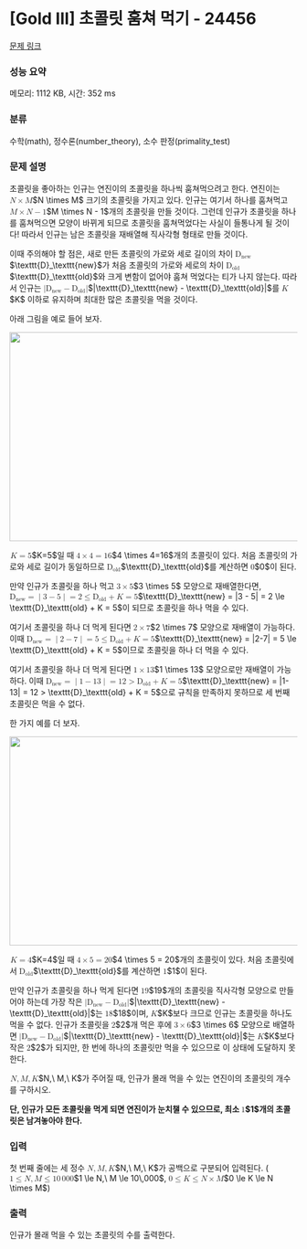 # [Gold III] 초콜릿 훔쳐 먹기 - 24456 

[문제 링크](https://www.acmicpc.net/problem/24456) 

### 성능 요약

메모리: 1112 KB, 시간: 352 ms

### 분류

수학(math), 정수론(number_theory), 소수 판정(primality_test)

### 문제 설명

<p>초콜릿을 좋아하는 인규는 연진이의 초콜릿을 하나씩 훔쳐먹으려고 한다. 연진이는 <mjx-container class="MathJax" jax="CHTML" style="font-size: 99.9%; position: relative;"><mjx-math class="MJX-TEX" aria-hidden="true"><mjx-mi class="mjx-i"><mjx-c class="mjx-c1D441 TEX-I"></mjx-c></mjx-mi><mjx-mo class="mjx-n" space="3"><mjx-c class="mjx-cD7"></mjx-c></mjx-mo><mjx-mi class="mjx-i" space="3"><mjx-c class="mjx-c1D440 TEX-I"></mjx-c></mjx-mi></mjx-math><mjx-assistive-mml unselectable="on" display="inline"><math xmlns="http://www.w3.org/1998/Math/MathML"><mi>N</mi><mo>×</mo><mi>M</mi></math></mjx-assistive-mml><span aria-hidden="true" class="no-mathjax mjx-copytext">$N \times M$</span></mjx-container> 크기의 초콜릿을 가지고 있다. 인규는 여기서 하나를 훔쳐먹고 <mjx-container class="MathJax" jax="CHTML" style="font-size: 99.9%; position: relative;"><mjx-math class="MJX-TEX" aria-hidden="true"><mjx-mi class="mjx-i"><mjx-c class="mjx-c1D440 TEX-I"></mjx-c></mjx-mi><mjx-mo class="mjx-n" space="3"><mjx-c class="mjx-cD7"></mjx-c></mjx-mo><mjx-mi class="mjx-i" space="3"><mjx-c class="mjx-c1D441 TEX-I"></mjx-c></mjx-mi><mjx-mo class="mjx-n" space="3"><mjx-c class="mjx-c2212"></mjx-c></mjx-mo><mjx-mn class="mjx-n" space="3"><mjx-c class="mjx-c31"></mjx-c></mjx-mn></mjx-math><mjx-assistive-mml unselectable="on" display="inline"><math xmlns="http://www.w3.org/1998/Math/MathML"><mi>M</mi><mo>×</mo><mi>N</mi><mo>−</mo><mn>1</mn></math></mjx-assistive-mml><span aria-hidden="true" class="no-mathjax mjx-copytext">$M \times N - 1$</span></mjx-container>개의 초콜릿을 만들 것이다. 그런데 인규가 초콜릿을 하나를 훔쳐먹으면 모양이 바뀌게 되므로 초콜릿을 훔쳐먹었다는 사실이 들통나게 될 것이다! 따라서 인규는 남은 초콜릿을 재배열해 직사각형 형태로 만들 것이다.</p>

<p>이때 주의해야 할 점은, 새로 만든 초콜릿의 가로와 세로 길이의 차이 <mjx-container class="MathJax" jax="CHTML" style="font-size: 99.9%; position: relative;"><mjx-math class="MJX-TEX" aria-hidden="true"><mjx-msub><mjx-mtext class="mjx-ty"><mjx-c class="mjx-c1D673 TEX-T"></mjx-c></mjx-mtext><mjx-script style="vertical-align: -0.15em;"><mjx-mtext class="mjx-ty" size="s"><mjx-c class="mjx-c1D697 TEX-T"></mjx-c><mjx-c class="mjx-c1D68E TEX-T"></mjx-c><mjx-c class="mjx-c1D6A0 TEX-T"></mjx-c></mjx-mtext></mjx-script></mjx-msub></mjx-math><mjx-assistive-mml unselectable="on" display="inline"><math xmlns="http://www.w3.org/1998/Math/MathML"><msub><mtext mathvariant="monospace">D</mtext><mtext mathvariant="monospace">new</mtext></msub></math></mjx-assistive-mml><span aria-hidden="true" class="no-mathjax mjx-copytext">$\texttt{D}_\texttt{new}$</span></mjx-container>가 처음 초콜릿의 가로와 세로의 차이 <mjx-container class="MathJax" jax="CHTML" style="font-size: 99.9%; position: relative;"><mjx-math class="MJX-TEX" aria-hidden="true"><mjx-msub><mjx-mtext class="mjx-ty"><mjx-c class="mjx-c1D673 TEX-T"></mjx-c></mjx-mtext><mjx-script style="vertical-align: -0.15em;"><mjx-mtext class="mjx-ty" size="s"><mjx-c class="mjx-c1D698 TEX-T"></mjx-c><mjx-c class="mjx-c1D695 TEX-T"></mjx-c><mjx-c class="mjx-c1D68D TEX-T"></mjx-c></mjx-mtext></mjx-script></mjx-msub></mjx-math><mjx-assistive-mml unselectable="on" display="inline"><math xmlns="http://www.w3.org/1998/Math/MathML"><msub><mtext mathvariant="monospace">D</mtext><mtext mathvariant="monospace">old</mtext></msub></math></mjx-assistive-mml><span aria-hidden="true" class="no-mathjax mjx-copytext">$\texttt{D}_\texttt{old}$</span></mjx-container>와 크게 변함이 없어야 훔쳐 먹었다는 티가 나지 않는다. 따라서 인규는 <mjx-container class="MathJax" jax="CHTML" style="font-size: 99.9%; position: relative;"><mjx-math class="MJX-TEX" aria-hidden="true"><mjx-mo class="mjx-n"><mjx-c class="mjx-c7C"></mjx-c></mjx-mo><mjx-msub><mjx-mtext class="mjx-ty"><mjx-c class="mjx-c1D673 TEX-T"></mjx-c></mjx-mtext><mjx-script style="vertical-align: -0.15em;"><mjx-mtext class="mjx-ty" size="s"><mjx-c class="mjx-c1D697 TEX-T"></mjx-c><mjx-c class="mjx-c1D68E TEX-T"></mjx-c><mjx-c class="mjx-c1D6A0 TEX-T"></mjx-c></mjx-mtext></mjx-script></mjx-msub><mjx-mo class="mjx-n" space="3"><mjx-c class="mjx-c2212"></mjx-c></mjx-mo><mjx-msub space="3"><mjx-mtext class="mjx-ty"><mjx-c class="mjx-c1D673 TEX-T"></mjx-c></mjx-mtext><mjx-script style="vertical-align: -0.15em;"><mjx-mtext class="mjx-ty" size="s"><mjx-c class="mjx-c1D698 TEX-T"></mjx-c><mjx-c class="mjx-c1D695 TEX-T"></mjx-c><mjx-c class="mjx-c1D68D TEX-T"></mjx-c></mjx-mtext></mjx-script></mjx-msub><mjx-mo class="mjx-n"><mjx-c class="mjx-c7C"></mjx-c></mjx-mo></mjx-math><mjx-assistive-mml unselectable="on" display="inline"><math xmlns="http://www.w3.org/1998/Math/MathML"><mo stretchy="false">|</mo><msub><mtext mathvariant="monospace">D</mtext><mtext mathvariant="monospace">new</mtext></msub><mo>−</mo><msub><mtext mathvariant="monospace">D</mtext><mtext mathvariant="monospace">old</mtext></msub><mo stretchy="false">|</mo></math></mjx-assistive-mml><span aria-hidden="true" class="no-mathjax mjx-copytext">$|\texttt{D}_\texttt{new} - \texttt{D}_\texttt{old}|$</span></mjx-container>를 <mjx-container class="MathJax" jax="CHTML" style="font-size: 99.9%; position: relative;"><mjx-math class="MJX-TEX" aria-hidden="true"><mjx-mi class="mjx-i"><mjx-c class="mjx-c1D43E TEX-I"></mjx-c></mjx-mi></mjx-math><mjx-assistive-mml unselectable="on" display="inline"><math xmlns="http://www.w3.org/1998/Math/MathML"><mi>K</mi></math></mjx-assistive-mml><span aria-hidden="true" class="no-mathjax mjx-copytext">$K$</span></mjx-container> 이하로 유지하며 최대한 많은 초콜릿을 먹을 것이다.</p>

<p>아래 그림을 예로 들어 보자.</p>

<p style="text-align: center;"><img alt="" src="https://upload.acmicpc.net/b7e0126e-c900-41f3-a5e8-e5822efd18f1/-/preview/" style="width: 650px; height: 366px;"></p>

<p><mjx-container class="MathJax" jax="CHTML" style="font-size: 99.9%; position: relative;"> <mjx-math class="MJX-TEX" aria-hidden="true"><mjx-mi class="mjx-i"><mjx-c class="mjx-c1D43E TEX-I"></mjx-c></mjx-mi><mjx-mo class="mjx-n" space="4"><mjx-c class="mjx-c3D"></mjx-c></mjx-mo><mjx-mn class="mjx-n" space="4"><mjx-c class="mjx-c35"></mjx-c></mjx-mn></mjx-math><mjx-assistive-mml unselectable="on" display="inline"><math xmlns="http://www.w3.org/1998/Math/MathML"><mi>K</mi><mo>=</mo><mn>5</mn></math></mjx-assistive-mml><span aria-hidden="true" class="no-mathjax mjx-copytext">$K=5$</span></mjx-container>일 때 <mjx-container class="MathJax" jax="CHTML" style="font-size: 99.9%; position: relative;"><mjx-math class="MJX-TEX" aria-hidden="true"><mjx-mn class="mjx-n"><mjx-c class="mjx-c34"></mjx-c></mjx-mn><mjx-mo class="mjx-n" space="3"><mjx-c class="mjx-cD7"></mjx-c></mjx-mo><mjx-mn class="mjx-n" space="3"><mjx-c class="mjx-c34"></mjx-c></mjx-mn><mjx-mo class="mjx-n" space="4"><mjx-c class="mjx-c3D"></mjx-c></mjx-mo><mjx-mn class="mjx-n" space="4"><mjx-c class="mjx-c31"></mjx-c><mjx-c class="mjx-c36"></mjx-c></mjx-mn></mjx-math><mjx-assistive-mml unselectable="on" display="inline"><math xmlns="http://www.w3.org/1998/Math/MathML"><mn>4</mn><mo>×</mo><mn>4</mn><mo>=</mo><mn>16</mn></math></mjx-assistive-mml><span aria-hidden="true" class="no-mathjax mjx-copytext">$4 \times 4=16$</span></mjx-container>개의 초콜릿이 있다. 처음 초콜릿의 가로와 세로 길이가 동일하므로 <mjx-container class="MathJax" jax="CHTML" style="font-size: 99.9%; position: relative;"><mjx-math class="MJX-TEX" aria-hidden="true"><mjx-msub><mjx-mtext class="mjx-ty"><mjx-c class="mjx-c1D673 TEX-T"></mjx-c></mjx-mtext><mjx-script style="vertical-align: -0.15em;"><mjx-mtext class="mjx-ty" size="s"><mjx-c class="mjx-c1D698 TEX-T"></mjx-c><mjx-c class="mjx-c1D695 TEX-T"></mjx-c><mjx-c class="mjx-c1D68D TEX-T"></mjx-c></mjx-mtext></mjx-script></mjx-msub></mjx-math><mjx-assistive-mml unselectable="on" display="inline"><math xmlns="http://www.w3.org/1998/Math/MathML"><msub><mtext mathvariant="monospace">D</mtext><mtext mathvariant="monospace">old</mtext></msub></math></mjx-assistive-mml><span aria-hidden="true" class="no-mathjax mjx-copytext">$\texttt{D}_\texttt{old}$</span></mjx-container>를 계산하면 <mjx-container class="MathJax" jax="CHTML" style="font-size: 99.9%; position: relative;"><mjx-math class="MJX-TEX" aria-hidden="true"><mjx-mn class="mjx-n"><mjx-c class="mjx-c30"></mjx-c></mjx-mn></mjx-math><mjx-assistive-mml unselectable="on" display="inline"><math xmlns="http://www.w3.org/1998/Math/MathML"><mn>0</mn></math></mjx-assistive-mml><span aria-hidden="true" class="no-mathjax mjx-copytext">$0$</span></mjx-container>이 된다.</p>

<p>만약 인규가 초콜릿을 하나 먹고 <mjx-container class="MathJax" jax="CHTML" style="font-size: 99.9%; position: relative;"><mjx-math class="MJX-TEX" aria-hidden="true"><mjx-mn class="mjx-n"><mjx-c class="mjx-c33"></mjx-c></mjx-mn><mjx-mo class="mjx-n" space="3"><mjx-c class="mjx-cD7"></mjx-c></mjx-mo><mjx-mn class="mjx-n" space="3"><mjx-c class="mjx-c35"></mjx-c></mjx-mn></mjx-math><mjx-assistive-mml unselectable="on" display="inline"><math xmlns="http://www.w3.org/1998/Math/MathML"><mn>3</mn><mo>×</mo><mn>5</mn></math></mjx-assistive-mml><span aria-hidden="true" class="no-mathjax mjx-copytext">$3 \times 5$</span></mjx-container> 모양으로 재배열한다면, <mjx-container class="MathJax" jax="CHTML" style="font-size: 99.9%; position: relative;"><mjx-math class="MJX-TEX" aria-hidden="true"><mjx-msub><mjx-mtext class="mjx-ty"><mjx-c class="mjx-c1D673 TEX-T"></mjx-c></mjx-mtext><mjx-script style="vertical-align: -0.15em;"><mjx-mtext class="mjx-ty" size="s"><mjx-c class="mjx-c1D697 TEX-T"></mjx-c><mjx-c class="mjx-c1D68E TEX-T"></mjx-c><mjx-c class="mjx-c1D6A0 TEX-T"></mjx-c></mjx-mtext></mjx-script></mjx-msub><mjx-mo class="mjx-n" space="4"><mjx-c class="mjx-c3D"></mjx-c></mjx-mo><mjx-texatom space="4" texclass="ORD"><mjx-mo class="mjx-n"><mjx-c class="mjx-c7C"></mjx-c></mjx-mo></mjx-texatom><mjx-mn class="mjx-n"><mjx-c class="mjx-c33"></mjx-c></mjx-mn><mjx-mo class="mjx-n" space="3"><mjx-c class="mjx-c2212"></mjx-c></mjx-mo><mjx-mn class="mjx-n" space="3"><mjx-c class="mjx-c35"></mjx-c></mjx-mn><mjx-texatom texclass="ORD"><mjx-mo class="mjx-n"><mjx-c class="mjx-c7C"></mjx-c></mjx-mo></mjx-texatom><mjx-mo class="mjx-n" space="4"><mjx-c class="mjx-c3D"></mjx-c></mjx-mo><mjx-mn class="mjx-n" space="4"><mjx-c class="mjx-c32"></mjx-c></mjx-mn><mjx-mo class="mjx-n" space="4"><mjx-c class="mjx-c2264"></mjx-c></mjx-mo><mjx-msub space="4"><mjx-mtext class="mjx-ty"><mjx-c class="mjx-c1D673 TEX-T"></mjx-c></mjx-mtext><mjx-script style="vertical-align: -0.15em;"><mjx-mtext class="mjx-ty" size="s"><mjx-c class="mjx-c1D698 TEX-T"></mjx-c><mjx-c class="mjx-c1D695 TEX-T"></mjx-c><mjx-c class="mjx-c1D68D TEX-T"></mjx-c></mjx-mtext></mjx-script></mjx-msub><mjx-mo class="mjx-n" space="3"><mjx-c class="mjx-c2B"></mjx-c></mjx-mo><mjx-mi class="mjx-i" space="3"><mjx-c class="mjx-c1D43E TEX-I"></mjx-c></mjx-mi><mjx-mo class="mjx-n" space="4"><mjx-c class="mjx-c3D"></mjx-c></mjx-mo><mjx-mn class="mjx-n" space="4"><mjx-c class="mjx-c35"></mjx-c></mjx-mn></mjx-math><mjx-assistive-mml unselectable="on" display="inline"><math xmlns="http://www.w3.org/1998/Math/MathML"><msub><mtext mathvariant="monospace">D</mtext><mtext mathvariant="monospace">new</mtext></msub><mo>=</mo><mrow data-mjx-texclass="ORD"><mo stretchy="false">|</mo></mrow><mn>3</mn><mo>−</mo><mn>5</mn><mrow data-mjx-texclass="ORD"><mo stretchy="false">|</mo></mrow><mo>=</mo><mn>2</mn><mo>≤</mo><msub><mtext mathvariant="monospace">D</mtext><mtext mathvariant="monospace">old</mtext></msub><mo>+</mo><mi>K</mi><mo>=</mo><mn>5</mn></math></mjx-assistive-mml><span aria-hidden="true" class="no-mathjax mjx-copytext">$\texttt{D}_\texttt{new} = |3 - 5| = 2 \le \texttt{D}_\texttt{old} + K = 5$</span></mjx-container>이 되므로 초콜릿을 하나 먹을 수 있다.</p>

<p>여기서 초콜릿을 하나 더 먹게 된다면 <mjx-container class="MathJax" jax="CHTML" style="font-size: 99.9%; position: relative;"><mjx-math class="MJX-TEX" aria-hidden="true"><mjx-mn class="mjx-n"><mjx-c class="mjx-c32"></mjx-c></mjx-mn><mjx-mo class="mjx-n" space="3"><mjx-c class="mjx-cD7"></mjx-c></mjx-mo><mjx-mn class="mjx-n" space="3"><mjx-c class="mjx-c37"></mjx-c></mjx-mn></mjx-math><mjx-assistive-mml unselectable="on" display="inline"><math xmlns="http://www.w3.org/1998/Math/MathML"><mn>2</mn><mo>×</mo><mn>7</mn></math></mjx-assistive-mml><span aria-hidden="true" class="no-mathjax mjx-copytext">$2 \times 7$</span></mjx-container> 모양으로 재배열이 가능하다. 이때 <mjx-container class="MathJax" jax="CHTML" style="font-size: 99.9%; position: relative;"><mjx-math class="MJX-TEX" aria-hidden="true"><mjx-msub><mjx-mtext class="mjx-ty"><mjx-c class="mjx-c1D673 TEX-T"></mjx-c></mjx-mtext><mjx-script style="vertical-align: -0.15em;"><mjx-mtext class="mjx-ty" size="s"><mjx-c class="mjx-c1D697 TEX-T"></mjx-c><mjx-c class="mjx-c1D68E TEX-T"></mjx-c><mjx-c class="mjx-c1D6A0 TEX-T"></mjx-c></mjx-mtext></mjx-script></mjx-msub><mjx-mo class="mjx-n" space="4"><mjx-c class="mjx-c3D"></mjx-c></mjx-mo><mjx-texatom space="4" texclass="ORD"><mjx-mo class="mjx-n"><mjx-c class="mjx-c7C"></mjx-c></mjx-mo></mjx-texatom><mjx-mn class="mjx-n"><mjx-c class="mjx-c32"></mjx-c></mjx-mn><mjx-mo class="mjx-n" space="3"><mjx-c class="mjx-c2212"></mjx-c></mjx-mo><mjx-mn class="mjx-n" space="3"><mjx-c class="mjx-c37"></mjx-c></mjx-mn><mjx-texatom texclass="ORD"><mjx-mo class="mjx-n"><mjx-c class="mjx-c7C"></mjx-c></mjx-mo></mjx-texatom><mjx-mo class="mjx-n" space="4"><mjx-c class="mjx-c3D"></mjx-c></mjx-mo><mjx-mn class="mjx-n" space="4"><mjx-c class="mjx-c35"></mjx-c></mjx-mn><mjx-mo class="mjx-n" space="4"><mjx-c class="mjx-c2264"></mjx-c></mjx-mo><mjx-msub space="4"><mjx-mtext class="mjx-ty"><mjx-c class="mjx-c1D673 TEX-T"></mjx-c></mjx-mtext><mjx-script style="vertical-align: -0.15em;"><mjx-mtext class="mjx-ty" size="s"><mjx-c class="mjx-c1D698 TEX-T"></mjx-c><mjx-c class="mjx-c1D695 TEX-T"></mjx-c><mjx-c class="mjx-c1D68D TEX-T"></mjx-c></mjx-mtext></mjx-script></mjx-msub><mjx-mo class="mjx-n" space="3"><mjx-c class="mjx-c2B"></mjx-c></mjx-mo><mjx-mi class="mjx-i" space="3"><mjx-c class="mjx-c1D43E TEX-I"></mjx-c></mjx-mi><mjx-mo class="mjx-n" space="4"><mjx-c class="mjx-c3D"></mjx-c></mjx-mo><mjx-mn class="mjx-n" space="4"><mjx-c class="mjx-c35"></mjx-c></mjx-mn></mjx-math><mjx-assistive-mml unselectable="on" display="inline"><math xmlns="http://www.w3.org/1998/Math/MathML"><msub><mtext mathvariant="monospace">D</mtext><mtext mathvariant="monospace">new</mtext></msub><mo>=</mo><mrow data-mjx-texclass="ORD"><mo stretchy="false">|</mo></mrow><mn>2</mn><mo>−</mo><mn>7</mn><mrow data-mjx-texclass="ORD"><mo stretchy="false">|</mo></mrow><mo>=</mo><mn>5</mn><mo>≤</mo><msub><mtext mathvariant="monospace">D</mtext><mtext mathvariant="monospace">old</mtext></msub><mo>+</mo><mi>K</mi><mo>=</mo><mn>5</mn></math></mjx-assistive-mml><span aria-hidden="true" class="no-mathjax mjx-copytext">$\texttt{D}_\texttt{new} = |2-7| = 5 \le \texttt{D}_\texttt{old} + K = 5$</span></mjx-container>이므로 초콜릿을 하나 더 먹을 수 있다.</p>

<p>여기서 초콜릿을 하나 더 먹게 된다면 <mjx-container class="MathJax" jax="CHTML" style="font-size: 99.9%; position: relative;"><mjx-math class="MJX-TEX" aria-hidden="true"><mjx-mn class="mjx-n"><mjx-c class="mjx-c31"></mjx-c></mjx-mn><mjx-mo class="mjx-n" space="3"><mjx-c class="mjx-cD7"></mjx-c></mjx-mo><mjx-mn class="mjx-n" space="3"><mjx-c class="mjx-c31"></mjx-c><mjx-c class="mjx-c33"></mjx-c></mjx-mn></mjx-math><mjx-assistive-mml unselectable="on" display="inline"><math xmlns="http://www.w3.org/1998/Math/MathML"><mn>1</mn><mo>×</mo><mn>13</mn></math></mjx-assistive-mml><span aria-hidden="true" class="no-mathjax mjx-copytext">$1 \times 13$</span></mjx-container> 모양으로만 재배열이 가능하다. 이때 <mjx-container class="MathJax" jax="CHTML" style="font-size: 99.9%; position: relative;"><mjx-math class="MJX-TEX" aria-hidden="true"><mjx-msub><mjx-mtext class="mjx-ty"><mjx-c class="mjx-c1D673 TEX-T"></mjx-c></mjx-mtext><mjx-script style="vertical-align: -0.15em;"><mjx-mtext class="mjx-ty" size="s"><mjx-c class="mjx-c1D697 TEX-T"></mjx-c><mjx-c class="mjx-c1D68E TEX-T"></mjx-c><mjx-c class="mjx-c1D6A0 TEX-T"></mjx-c></mjx-mtext></mjx-script></mjx-msub><mjx-mo class="mjx-n" space="4"><mjx-c class="mjx-c3D"></mjx-c></mjx-mo><mjx-texatom space="4" texclass="ORD"><mjx-mo class="mjx-n"><mjx-c class="mjx-c7C"></mjx-c></mjx-mo></mjx-texatom><mjx-mn class="mjx-n"><mjx-c class="mjx-c31"></mjx-c></mjx-mn><mjx-mo class="mjx-n" space="3"><mjx-c class="mjx-c2212"></mjx-c></mjx-mo><mjx-mn class="mjx-n" space="3"><mjx-c class="mjx-c31"></mjx-c><mjx-c class="mjx-c33"></mjx-c></mjx-mn><mjx-texatom texclass="ORD"><mjx-mo class="mjx-n"><mjx-c class="mjx-c7C"></mjx-c></mjx-mo></mjx-texatom><mjx-mo class="mjx-n" space="4"><mjx-c class="mjx-c3D"></mjx-c></mjx-mo><mjx-mn class="mjx-n" space="4"><mjx-c class="mjx-c31"></mjx-c><mjx-c class="mjx-c32"></mjx-c></mjx-mn><mjx-mo class="mjx-n" space="4"><mjx-c class="mjx-c3E"></mjx-c></mjx-mo><mjx-msub space="4"><mjx-mtext class="mjx-ty"><mjx-c class="mjx-c1D673 TEX-T"></mjx-c></mjx-mtext><mjx-script style="vertical-align: -0.15em;"><mjx-mtext class="mjx-ty" size="s"><mjx-c class="mjx-c1D698 TEX-T"></mjx-c><mjx-c class="mjx-c1D695 TEX-T"></mjx-c><mjx-c class="mjx-c1D68D TEX-T"></mjx-c></mjx-mtext></mjx-script></mjx-msub><mjx-mo class="mjx-n" space="3"><mjx-c class="mjx-c2B"></mjx-c></mjx-mo><mjx-mi class="mjx-i" space="3"><mjx-c class="mjx-c1D43E TEX-I"></mjx-c></mjx-mi><mjx-mo class="mjx-n" space="4"><mjx-c class="mjx-c3D"></mjx-c></mjx-mo><mjx-mn class="mjx-n" space="4"><mjx-c class="mjx-c35"></mjx-c></mjx-mn></mjx-math><mjx-assistive-mml unselectable="on" display="inline"><math xmlns="http://www.w3.org/1998/Math/MathML"><msub><mtext mathvariant="monospace">D</mtext><mtext mathvariant="monospace">new</mtext></msub><mo>=</mo><mrow data-mjx-texclass="ORD"><mo stretchy="false">|</mo></mrow><mn>1</mn><mo>−</mo><mn>13</mn><mrow data-mjx-texclass="ORD"><mo stretchy="false">|</mo></mrow><mo>=</mo><mn>12</mn><mo>></mo><msub><mtext mathvariant="monospace">D</mtext><mtext mathvariant="monospace">old</mtext></msub><mo>+</mo><mi>K</mi><mo>=</mo><mn>5</mn></math></mjx-assistive-mml><span aria-hidden="true" class="no-mathjax mjx-copytext">$\texttt{D}_\texttt{new} = |1-13| = 12 > \texttt{D}_\texttt{old} + K = 5$</span></mjx-container>으로 규칙을 만족하지 못하므로 세 번째 초콜릿은 먹을 수 없다.</p>

<p>한 가지 예를 더 보자.</p>

<p style="text-align: center;"><img alt="" src="" style="width: 650px; height: 366px;"></p>

<p><mjx-container class="MathJax" jax="CHTML" style="font-size: 99.9%; position: relative;"> <mjx-math class="MJX-TEX" aria-hidden="true"><mjx-mi class="mjx-i"><mjx-c class="mjx-c1D43E TEX-I"></mjx-c></mjx-mi><mjx-mo class="mjx-n" space="4"><mjx-c class="mjx-c3D"></mjx-c></mjx-mo><mjx-mn class="mjx-n" space="4"><mjx-c class="mjx-c34"></mjx-c></mjx-mn></mjx-math><mjx-assistive-mml unselectable="on" display="inline"><math xmlns="http://www.w3.org/1998/Math/MathML"><mi>K</mi><mo>=</mo><mn>4</mn></math></mjx-assistive-mml><span aria-hidden="true" class="no-mathjax mjx-copytext">$K=4$</span></mjx-container>일 때 <mjx-container class="MathJax" jax="CHTML" style="font-size: 99.9%; position: relative;"><mjx-math class="MJX-TEX" aria-hidden="true"><mjx-mn class="mjx-n"><mjx-c class="mjx-c34"></mjx-c></mjx-mn><mjx-mo class="mjx-n" space="3"><mjx-c class="mjx-cD7"></mjx-c></mjx-mo><mjx-mn class="mjx-n" space="3"><mjx-c class="mjx-c35"></mjx-c></mjx-mn><mjx-mo class="mjx-n" space="4"><mjx-c class="mjx-c3D"></mjx-c></mjx-mo><mjx-mn class="mjx-n" space="4"><mjx-c class="mjx-c32"></mjx-c><mjx-c class="mjx-c30"></mjx-c></mjx-mn></mjx-math><mjx-assistive-mml unselectable="on" display="inline"><math xmlns="http://www.w3.org/1998/Math/MathML"><mn>4</mn><mo>×</mo><mn>5</mn><mo>=</mo><mn>20</mn></math></mjx-assistive-mml><span aria-hidden="true" class="no-mathjax mjx-copytext">$4 \times 5 = 20$</span></mjx-container>개의 초콜릿이 있다. 처음 초콜릿에서 <mjx-container class="MathJax" jax="CHTML" style="font-size: 99.9%; position: relative;"><mjx-math class="MJX-TEX" aria-hidden="true"><mjx-msub><mjx-mtext class="mjx-ty"><mjx-c class="mjx-c1D673 TEX-T"></mjx-c></mjx-mtext><mjx-script style="vertical-align: -0.15em;"><mjx-mtext class="mjx-ty" size="s"><mjx-c class="mjx-c1D698 TEX-T"></mjx-c><mjx-c class="mjx-c1D695 TEX-T"></mjx-c><mjx-c class="mjx-c1D68D TEX-T"></mjx-c></mjx-mtext></mjx-script></mjx-msub></mjx-math><mjx-assistive-mml unselectable="on" display="inline"><math xmlns="http://www.w3.org/1998/Math/MathML"><msub><mtext mathvariant="monospace">D</mtext><mtext mathvariant="monospace">old</mtext></msub></math></mjx-assistive-mml><span aria-hidden="true" class="no-mathjax mjx-copytext">$\texttt{D}_\texttt{old}$</span></mjx-container>를 계산하면 <mjx-container class="MathJax" jax="CHTML" style="font-size: 99.9%; position: relative;"><mjx-math class="MJX-TEX" aria-hidden="true"><mjx-mn class="mjx-n"><mjx-c class="mjx-c31"></mjx-c></mjx-mn></mjx-math><mjx-assistive-mml unselectable="on" display="inline"><math xmlns="http://www.w3.org/1998/Math/MathML"><mn>1</mn></math></mjx-assistive-mml><span aria-hidden="true" class="no-mathjax mjx-copytext">$1$</span></mjx-container>이 된다.</p>

<p>만약 인규가 초콜릿을 하나 먹게 된다면 <mjx-container class="MathJax" jax="CHTML" style="font-size: 99.9%; position: relative;"><mjx-math class="MJX-TEX" aria-hidden="true"><mjx-mn class="mjx-n"><mjx-c class="mjx-c31"></mjx-c><mjx-c class="mjx-c39"></mjx-c></mjx-mn></mjx-math><mjx-assistive-mml unselectable="on" display="inline"><math xmlns="http://www.w3.org/1998/Math/MathML"><mn>19</mn></math></mjx-assistive-mml><span aria-hidden="true" class="no-mathjax mjx-copytext">$19$</span></mjx-container>개의 초콜릿을 직사각형 모양으로 만들어야 하는데 가장 작은 <mjx-container class="MathJax" jax="CHTML" style="font-size: 99.9%; position: relative;"><mjx-math class="MJX-TEX" aria-hidden="true"><mjx-mo class="mjx-n"><mjx-c class="mjx-c7C"></mjx-c></mjx-mo><mjx-msub><mjx-mtext class="mjx-ty"><mjx-c class="mjx-c1D673 TEX-T"></mjx-c></mjx-mtext><mjx-script style="vertical-align: -0.15em;"><mjx-mtext class="mjx-ty" size="s"><mjx-c class="mjx-c1D697 TEX-T"></mjx-c><mjx-c class="mjx-c1D68E TEX-T"></mjx-c><mjx-c class="mjx-c1D6A0 TEX-T"></mjx-c></mjx-mtext></mjx-script></mjx-msub><mjx-mo class="mjx-n" space="3"><mjx-c class="mjx-c2212"></mjx-c></mjx-mo><mjx-msub space="3"><mjx-mtext class="mjx-ty"><mjx-c class="mjx-c1D673 TEX-T"></mjx-c></mjx-mtext><mjx-script style="vertical-align: -0.15em;"><mjx-mtext class="mjx-ty" size="s"><mjx-c class="mjx-c1D698 TEX-T"></mjx-c><mjx-c class="mjx-c1D695 TEX-T"></mjx-c><mjx-c class="mjx-c1D68D TEX-T"></mjx-c></mjx-mtext></mjx-script></mjx-msub><mjx-mo class="mjx-n"><mjx-c class="mjx-c7C"></mjx-c></mjx-mo></mjx-math><mjx-assistive-mml unselectable="on" display="inline"><math xmlns="http://www.w3.org/1998/Math/MathML"><mo stretchy="false">|</mo><msub><mtext mathvariant="monospace">D</mtext><mtext mathvariant="monospace">new</mtext></msub><mo>−</mo><msub><mtext mathvariant="monospace">D</mtext><mtext mathvariant="monospace">old</mtext></msub><mo stretchy="false">|</mo></math></mjx-assistive-mml><span aria-hidden="true" class="no-mathjax mjx-copytext">$|\texttt{D}_\texttt{new} - \texttt{D}_\texttt{old}|$</span></mjx-container>는 <mjx-container class="MathJax" jax="CHTML" style="font-size: 99.9%; position: relative;"><mjx-math class="MJX-TEX" aria-hidden="true"><mjx-mn class="mjx-n"><mjx-c class="mjx-c31"></mjx-c><mjx-c class="mjx-c38"></mjx-c></mjx-mn></mjx-math><mjx-assistive-mml unselectable="on" display="inline"><math xmlns="http://www.w3.org/1998/Math/MathML"><mn>18</mn></math></mjx-assistive-mml><span aria-hidden="true" class="no-mathjax mjx-copytext">$18$</span></mjx-container>이며, <mjx-container class="MathJax" jax="CHTML" style="font-size: 99.9%; position: relative;"><mjx-math class="MJX-TEX" aria-hidden="true"><mjx-mi class="mjx-i"><mjx-c class="mjx-c1D43E TEX-I"></mjx-c></mjx-mi></mjx-math><mjx-assistive-mml unselectable="on" display="inline"><math xmlns="http://www.w3.org/1998/Math/MathML"><mi>K</mi></math></mjx-assistive-mml><span aria-hidden="true" class="no-mathjax mjx-copytext">$K$</span></mjx-container>보다 크므로 인규는 초콜릿을 하나도 먹을 수 없다. 인규가 초콜릿을 <mjx-container class="MathJax" jax="CHTML" style="font-size: 99.9%; position: relative;"><mjx-math class="MJX-TEX" aria-hidden="true"><mjx-mn class="mjx-n"><mjx-c class="mjx-c32"></mjx-c></mjx-mn></mjx-math><mjx-assistive-mml unselectable="on" display="inline"><math xmlns="http://www.w3.org/1998/Math/MathML"><mn>2</mn></math></mjx-assistive-mml><span aria-hidden="true" class="no-mathjax mjx-copytext">$2$</span></mjx-container>개 먹은 후에 <mjx-container class="MathJax" jax="CHTML" style="font-size: 99.9%; position: relative;"><mjx-math class="MJX-TEX" aria-hidden="true"><mjx-mn class="mjx-n"><mjx-c class="mjx-c33"></mjx-c></mjx-mn><mjx-mo class="mjx-n" space="3"><mjx-c class="mjx-cD7"></mjx-c></mjx-mo><mjx-mn class="mjx-n" space="3"><mjx-c class="mjx-c36"></mjx-c></mjx-mn></mjx-math><mjx-assistive-mml unselectable="on" display="inline"><math xmlns="http://www.w3.org/1998/Math/MathML"><mn>3</mn><mo>×</mo><mn>6</mn></math></mjx-assistive-mml><span aria-hidden="true" class="no-mathjax mjx-copytext">$3 \times 6$</span></mjx-container> 모양으로 배열하면 <mjx-container class="MathJax" jax="CHTML" style="font-size: 99.9%; position: relative;"><mjx-math class="MJX-TEX" aria-hidden="true"><mjx-mo class="mjx-n"><mjx-c class="mjx-c7C"></mjx-c></mjx-mo><mjx-msub><mjx-mtext class="mjx-ty"><mjx-c class="mjx-c1D673 TEX-T"></mjx-c></mjx-mtext><mjx-script style="vertical-align: -0.15em;"><mjx-mtext class="mjx-ty" size="s"><mjx-c class="mjx-c1D697 TEX-T"></mjx-c><mjx-c class="mjx-c1D68E TEX-T"></mjx-c><mjx-c class="mjx-c1D6A0 TEX-T"></mjx-c></mjx-mtext></mjx-script></mjx-msub><mjx-mo class="mjx-n" space="3"><mjx-c class="mjx-c2212"></mjx-c></mjx-mo><mjx-msub space="3"><mjx-mtext class="mjx-ty"><mjx-c class="mjx-c1D673 TEX-T"></mjx-c></mjx-mtext><mjx-script style="vertical-align: -0.15em;"><mjx-mtext class="mjx-ty" size="s"><mjx-c class="mjx-c1D698 TEX-T"></mjx-c><mjx-c class="mjx-c1D695 TEX-T"></mjx-c><mjx-c class="mjx-c1D68D TEX-T"></mjx-c></mjx-mtext></mjx-script></mjx-msub><mjx-mo class="mjx-n"><mjx-c class="mjx-c7C"></mjx-c></mjx-mo></mjx-math><mjx-assistive-mml unselectable="on" display="inline"><math xmlns="http://www.w3.org/1998/Math/MathML"><mo stretchy="false">|</mo><msub><mtext mathvariant="monospace">D</mtext><mtext mathvariant="monospace">new</mtext></msub><mo>−</mo><msub><mtext mathvariant="monospace">D</mtext><mtext mathvariant="monospace">old</mtext></msub><mo stretchy="false">|</mo></math></mjx-assistive-mml><span aria-hidden="true" class="no-mathjax mjx-copytext">$|\texttt{D}_\texttt{new} - \texttt{D}_\texttt{old}|$</span></mjx-container>는 <mjx-container class="MathJax" jax="CHTML" style="font-size: 99.9%; position: relative;"><mjx-math class="MJX-TEX" aria-hidden="true"><mjx-mi class="mjx-i"><mjx-c class="mjx-c1D43E TEX-I"></mjx-c></mjx-mi></mjx-math><mjx-assistive-mml unselectable="on" display="inline"><math xmlns="http://www.w3.org/1998/Math/MathML"><mi>K</mi></math></mjx-assistive-mml><span aria-hidden="true" class="no-mathjax mjx-copytext">$K$</span></mjx-container>보다 작은 <mjx-container class="MathJax" jax="CHTML" style="font-size: 99.9%; position: relative;"><mjx-math class="MJX-TEX" aria-hidden="true"><mjx-mn class="mjx-n"><mjx-c class="mjx-c32"></mjx-c></mjx-mn></mjx-math><mjx-assistive-mml unselectable="on" display="inline"><math xmlns="http://www.w3.org/1998/Math/MathML"><mn>2</mn></math></mjx-assistive-mml><span aria-hidden="true" class="no-mathjax mjx-copytext">$2$</span></mjx-container>가 되지만, 한 번에 하나의 초콜릿만 먹을 수 있으므로 이 상태에 도달하지 못한다.</p>

<p><mjx-container class="MathJax" jax="CHTML" style="font-size: 99.9%; position: relative;"> <mjx-math class="MJX-TEX" aria-hidden="true"><mjx-mi class="mjx-i"><mjx-c class="mjx-c1D441 TEX-I"></mjx-c></mjx-mi><mjx-mo class="mjx-n"><mjx-c class="mjx-c2C"></mjx-c></mjx-mo><mjx-mtext class="mjx-n" space="2"><mjx-c class="mjx-cA0"></mjx-c></mjx-mtext><mjx-mi class="mjx-i"><mjx-c class="mjx-c1D440 TEX-I"></mjx-c></mjx-mi><mjx-mo class="mjx-n"><mjx-c class="mjx-c2C"></mjx-c></mjx-mo><mjx-mtext class="mjx-n" space="2"><mjx-c class="mjx-cA0"></mjx-c></mjx-mtext><mjx-mi class="mjx-i"><mjx-c class="mjx-c1D43E TEX-I"></mjx-c></mjx-mi></mjx-math><mjx-assistive-mml unselectable="on" display="inline"><math xmlns="http://www.w3.org/1998/Math/MathML"><mi>N</mi><mo>,</mo><mtext> </mtext><mi>M</mi><mo>,</mo><mtext> </mtext><mi>K</mi></math></mjx-assistive-mml><span aria-hidden="true" class="no-mathjax mjx-copytext">$N,\ M,\ K$</span></mjx-container>가 주어질 때, 인규가 몰래 먹을 수 있는 연진이의 초콜릿의 개수를 구하시오.</p>

<p><strong>단, 인규가 모든 초콜릿을 먹게 되면 연진이가 눈치챌 수 있으므로, 최소 <mjx-container class="MathJax" jax="CHTML" style="font-size: 99.9%; position: relative;"><mjx-math class="MJX-TEX" aria-hidden="true"><mjx-mn class="mjx-n"><mjx-c class="mjx-c31"></mjx-c></mjx-mn></mjx-math><mjx-assistive-mml unselectable="on" display="inline"><math xmlns="http://www.w3.org/1998/Math/MathML"><mn>1</mn></math></mjx-assistive-mml><span aria-hidden="true" class="no-mathjax mjx-copytext">$1$</span></mjx-container>개의 초콜릿은 남겨놓아야 한다.</strong></p>

### 입력 

 <p>첫 번째 줄에는 세 정수 <mjx-container class="MathJax" jax="CHTML" style="font-size: 99.9%; position: relative;"><mjx-math class="MJX-TEX" aria-hidden="true"><mjx-mi class="mjx-i"><mjx-c class="mjx-c1D441 TEX-I"></mjx-c></mjx-mi><mjx-mo class="mjx-n"><mjx-c class="mjx-c2C"></mjx-c></mjx-mo><mjx-mtext class="mjx-n" space="2"><mjx-c class="mjx-cA0"></mjx-c></mjx-mtext><mjx-mi class="mjx-i"><mjx-c class="mjx-c1D440 TEX-I"></mjx-c></mjx-mi><mjx-mo class="mjx-n"><mjx-c class="mjx-c2C"></mjx-c></mjx-mo><mjx-mtext class="mjx-n" space="2"><mjx-c class="mjx-cA0"></mjx-c></mjx-mtext><mjx-mi class="mjx-i"><mjx-c class="mjx-c1D43E TEX-I"></mjx-c></mjx-mi></mjx-math><mjx-assistive-mml unselectable="on" display="inline"><math xmlns="http://www.w3.org/1998/Math/MathML"><mi>N</mi><mo>,</mo><mtext> </mtext><mi>M</mi><mo>,</mo><mtext> </mtext><mi>K</mi></math></mjx-assistive-mml><span aria-hidden="true" class="no-mathjax mjx-copytext">$N,\ M,\ K$</span></mjx-container>가 공백으로 구분되어 입력된다. (<mjx-container class="MathJax" jax="CHTML" style="font-size: 99.9%; position: relative;"><mjx-math class="MJX-TEX" aria-hidden="true"><mjx-mn class="mjx-n"><mjx-c class="mjx-c31"></mjx-c></mjx-mn><mjx-mo class="mjx-n" space="4"><mjx-c class="mjx-c2264"></mjx-c></mjx-mo><mjx-mi class="mjx-i" space="4"><mjx-c class="mjx-c1D441 TEX-I"></mjx-c></mjx-mi><mjx-mo class="mjx-n"><mjx-c class="mjx-c2C"></mjx-c></mjx-mo><mjx-mtext class="mjx-n" space="2"><mjx-c class="mjx-cA0"></mjx-c></mjx-mtext><mjx-mi class="mjx-i"><mjx-c class="mjx-c1D440 TEX-I"></mjx-c></mjx-mi><mjx-mo class="mjx-n" space="4"><mjx-c class="mjx-c2264"></mjx-c></mjx-mo><mjx-mn class="mjx-n" space="4"><mjx-c class="mjx-c31"></mjx-c><mjx-c class="mjx-c30"></mjx-c></mjx-mn><mjx-mstyle><mjx-mspace style="width: 0.167em;"></mjx-mspace></mjx-mstyle><mjx-mn class="mjx-n"><mjx-c class="mjx-c30"></mjx-c><mjx-c class="mjx-c30"></mjx-c><mjx-c class="mjx-c30"></mjx-c></mjx-mn></mjx-math><mjx-assistive-mml unselectable="on" display="inline"><math xmlns="http://www.w3.org/1998/Math/MathML"><mn>1</mn><mo>≤</mo><mi>N</mi><mo>,</mo><mtext> </mtext><mi>M</mi><mo>≤</mo><mn>10</mn><mstyle scriptlevel="0"><mspace width="0.167em"></mspace></mstyle><mn>000</mn></math></mjx-assistive-mml><span aria-hidden="true" class="no-mathjax mjx-copytext">$1 \le N,\ M \le 10\,000$</span></mjx-container>, <mjx-container class="MathJax" jax="CHTML" style="font-size: 99.9%; position: relative;"><mjx-math class="MJX-TEX" aria-hidden="true"><mjx-mn class="mjx-n"><mjx-c class="mjx-c30"></mjx-c></mjx-mn><mjx-mo class="mjx-n" space="4"><mjx-c class="mjx-c2264"></mjx-c></mjx-mo><mjx-mi class="mjx-i" space="4"><mjx-c class="mjx-c1D43E TEX-I"></mjx-c></mjx-mi><mjx-mo class="mjx-n" space="4"><mjx-c class="mjx-c2264"></mjx-c></mjx-mo><mjx-mi class="mjx-i" space="4"><mjx-c class="mjx-c1D441 TEX-I"></mjx-c></mjx-mi><mjx-mo class="mjx-n" space="3"><mjx-c class="mjx-cD7"></mjx-c></mjx-mo><mjx-mi class="mjx-i" space="3"><mjx-c class="mjx-c1D440 TEX-I"></mjx-c></mjx-mi></mjx-math><mjx-assistive-mml unselectable="on" display="inline"><math xmlns="http://www.w3.org/1998/Math/MathML"><mn>0</mn><mo>≤</mo><mi>K</mi><mo>≤</mo><mi>N</mi><mo>×</mo><mi>M</mi></math></mjx-assistive-mml><span aria-hidden="true" class="no-mathjax mjx-copytext">$0 \le K \le N \times M$</span></mjx-container>)</p>

### 출력 

 <p>인규가 몰래 먹을 수 있는 초콜릿의 수를 출력한다.</p>

